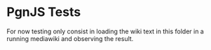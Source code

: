 # PgnJS Tests

For now testing only consist in loading the wiki text in this folder in a running mediawiki and
observing the result.

